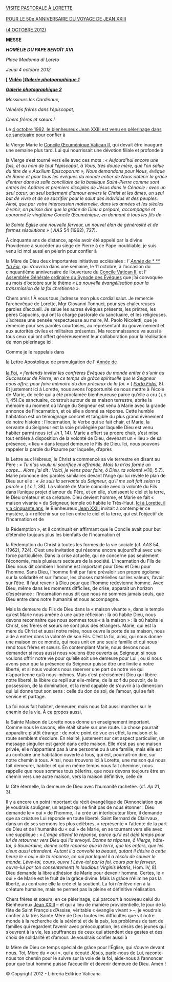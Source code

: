 [VISITE PASTORALE À LORETTE \
\
POUR LE 50e ANNIVERSAIRE DU VOYAGE DE JEAN XXIII \
\
(4 OCTOBRE 2012)](/content/benedict-xvi/fr/travels/2012/index_loreto.html)

**MESSE**

***HOMÉLIE DU PAPE BENOÎT XVI***

*Place Madonna di Loreto*

*Jeudi 4 octobre 2012*

**\[** **[Vidéo](http://player.rv.va/vaticanplayer.asp?language=it&tic=VA_M53OTNQB)** **\]*****[Galerie photographique 1](http://www.photogallery.va/content/photogallery/fr/loreto-2012.html)***

**[*Galerie photographique 2*](http://www.vatican.va/news_services/liturgy/photogallery/2012/20121004/index.html)**

*Messieurs les Cardinaux,*

*Vénérés frères dans l’épiscopat,*

*Chers frères et sœurs !*

Le [4 octobre 1962, le bienheureux Jean XXIII est venu en pèlerinage dans ce sanctuaire](/content/john-xxiii/fr/speeches/1962/index.html#P%C3%A8lerinage_apostolique) pour confier à

la Vierge Marie
le [Concile Œcuménique Vatican II](http://www.vatican.va/archive/hist_councils/ii_vatican_council/index_fr.htm), qui devait être inauguré une semaine plus tard. Lui qui nourrissait une dévotion filiale et profonde à

la Vierge
s’est tourné vers elle avec ces mots : *« Aujourd’hui encore une fois, et au nom de tout l’épiscopat, à Vous, très douce mère, que l’on salue du titre de « Auxilium Episcoporum », Nous demandons pour Nous, évêque de Rome et pour tous les évêques du monde entier de Nous obtenir la grâce d’entrer dans la salle conciliaire de la basilique Saint-Pierre comme sont entrés les Apôtres et premiers disciples de Jésus dans le Cénacle : avec un seul cœur, un seul battement d’amour envers le Christ et les âmes, un seul but de vivre et de se sacrifier pour le salut des individus et des peuples. Ainsi, que par votre intercession maternelle, dans les années et les siècles à venir, on puisse dire que la grâce de Dieu a préparé, accompagné et couronné le vingtième Concile Œcuménique, en donnant à tous les fils de*

*la Sainte Église*
*une nouvelle ferveur, un nouvel élan de générosité et de fermes résolutions »* ( *AAS* 54 (1962), 727).

À cinquante ans de distance, après avoir été appelé par la divine Providence à succéder au siège de Pierre à ce Pape inoubliable, je suis venu ici moi aussi en pèlerin pour confier à

la Mère
de Dieu deux importantes initiatives ecclésiales : *l’ [Année de \*
*\*
*la Foi](http://www.annusfidei.va/)*, qui s’ouvrira dans une semaine, le 11 octobre, à l’occasion du cinquantième anniversaire de l’ouverture du [Concile Vatican II](http://www.vatican.va/archive/hist_councils/ii_vatican_council/index_fr.htm), et l’ [Assemblée Générale ordinaire du Synode des Évêques](http://www.vatican.va/roman_curia/synod/index_fr.htm) que j’ai convoquée au mois d’octobre sur le thème *« La nouvelle évangélisation pour la transmission de la foi chrétienne ».*

Chers amis ! À vous tous j’adresse mon plus cordial salut. Je remercie l’archevêque de Lorette, Mgr Giovanni Tonnuci, pour ses chaleureuses paroles d’accueil. Je salue les autres évêques présents, les prêtres, les pères Capucins, qui ont la charge pastorale du sanctuaire, et les religieuses. J’adresse une pensée respectueuse au maire, M. Paolo Nicoletti, que je remercie pour ses paroles courtoises, au représentant du gouvernement et aux autorités civiles et militaires présentes. Ma reconnaissance va aussi à tous ceux qui ont offert généreusement leur collaboration pour la réalisation de mon pèlerinage ici.

Comme je le rappelais dans

la Lettre Apostolique
de promulgation de l’ [Année de \
\
la Foi](http://www.annusfidei.va/), *« j’entends inviter les confrères Évêques du monde entier à s’unir au Successeur de Pierre, en ce temps de grâce spirituelle que le Seigneur nous offre, pour faire mémoire du don précieux de la foi. »* ( *[Porta Fidei](/content/benedict-xvi/fr/motu_proprio/documents/hf_ben-xvi_motu-proprio_20111011_porta-fidei.html),* 8). Et justement ici à Lorette, nous avons l’opportunité de nous mettre à l’école de Marie, de celle qui a été proclamée bienheureuse parce qu’elle a cru ( *Lc* 1, 45).Ce sanctuaire, construit autour de sa maison terrestre, abrite la mémoire du moment où l’Ange du Seigneur est venu à Marie avec la grande annonce de l’Incarnation, et où elle a donné sa réponse. Cette humble habitation est un témoignage concret et tangible du plus grand évènement de notre histoire : l’Incarnation, le Verbe qui se fait chair, et Marie, la servante du Seigneur est la voie privilégiée par laquelle Dieu est venu habiter parmi nous (cf *Jn* 1, 14). Marie a offert sa propre chair, s’est mise tout entière à disposition de la volonté de Dieu, devenant un « lieu » de sa présence, « lieu » dans lequel demeure le Fils de Dieu. Ici, nous pouvons rappeler la parole du Psaume par laquelle, d’après

la Lettre
aux Hébreux, le Christ a commencé sa vie terrestre en disant au Père : *« Tu n'as voulu ni sacrifice ni offrande, Mais tu m'as formé un corps… Alors j'ai dit : Voici, je viens pour faire, ô Dieu, ta volonté »*(10, 5.7). Marie prononce des paroles similaires devant l’Ange qui lui révèle le plan de Dieu sur elle : *« Je suis la servante du Seigneur, qu’il me soit fait selon ta parole »* ( *Lc* 1, 38). La volonté de Marie coïncide avec la volonté du Fils dans l’unique projet d’amour du Père, et en elle, s’unissent le ciel et la terre, le Dieu créateur et sa créature. Dieu devient homme, et Marie se fait « maison vivante » du Seigneur, temple où habite le Très-Haut. [Ici à Lorette, il y a cinquante ans](/content/john-xxiii/fr/speeches/1962/index.html#P%C3%A8lerinage_apostolique), le Bienheureux [Jean XXIII](/content/john-xxiii/fr.html) invitait à contempler ce mystère, à « réfléchir sur ce lien entre le ciel et la terre, qui est l’objectif de l’Incarnation et de

la Rédemption
», et il continuait en affirmant que le Concile avait pour but d’étendre toujours plus les bienfaits de l’Incarnation et

la Rédemption
du Christ à toutes les formes de la vie sociale (cf. *AAS* 54, (1962), 724). C’est une invitation qui résonne encore aujourd’hui avec une force particulière. Dans la crise actuelle, qui ne concerne pas seulement l’économie, mais plusieurs secteurs de la société. L’Incarnation du Fils de Dieu nous dit combien l’homme est important pour Dieu et Dieu pour l’homme. Sans Dieu, l’homme finit par faire prévaloir son propre égoïsme sur la solidarité et sur l’amour, les choses matérielles sur les valeurs, l’avoir sur l’être. Il faut revenir à Dieu pour que l’homme redevienne homme. Avec Dieu, même dans les moments difficiles, de crise, apparait un horizon d’espérance : l’Incarnation nous dit que nous ne sommes jamais seuls, que Dieu entre dans notre humanité et nous accompagne.

Mais la demeure du Fils de Dieu dans la « maison vivante », dans le temple qu’est Marie nous amène à une autre réflexion : là où habite Dieu, nous devons reconnaitre que nous sommes tous « à la maison » : là où habite le Christ, ses frères et sœurs ne sont plus des étrangers. Marie, qui est la mère du Christ et aussi notre mère, nous ouvre la porte de sa maison, nous aide à entrer dans la volonté de son Fils. C’est la foi, ainsi, qui nous donne une maison en ce monde, qui nous unit en une seule famille et qui nous rend tous frères et sœurs. En contemplant Marie, nous devons nous demander si nous aussi nous voulons être ouverts au Seigneur, si nous voulons offrir notre vie pour qu’elle soit une demeure pour Lui ; ou si nous avons peur que la présence du Seigneur puisse être une limite à notre liberté, et si nous voulons nous réserver une part de notre vie qui n’appartienne qu’à nous-mêmes. Mais c’est précisément Dieu qui libère notre liberté, la libère du repli sur elle-même, de la soif du pouvoir, de la possession, de la domination, et la rend capable de s’ouvrir à la dimension qui lui donne tout son sens : celle du don de soi, de l’amour, qui se fait service et partage.

La foi nous fait habiter, demeurer, mais nous fait aussi marcher sur le chemin de la vie. À ce propos aussi,

la Sainte
Maison
de Lorette nous donne un enseignement important. Comme nous le savons, elle était située sur une route. La chose pourrait apparaître plutôt étrange : de notre point de vue en effet, la maison et la route semblent s’exclure. En réalité, justement sur cet aspect particulier, un message singulier est gardé dans cette maison. Elle n’est pas une maison privée, elle n’appartient pas à une personne ou à une famille, mais elle est au contraire une habitation ouverte à tous, qui est, pourrait-on dire, sur notre chemin à tous. Ainsi, nous trouvons ici à Lorette, une maison qui nous fait demeurer, habiter et qui en même temps nous fait cheminer, nous rappelle que nous sommes tous pèlerins, que nous devons toujours être en chemin vers une autre maison, vers la maison définitive, celle de

la Cité
éternelle, la demeure de Dieu avec l’humanité rachetée. (cf. *Ap* 21, 3).

Il y a encore un point important du récit évangélique de l’Annonciation que je voudrais souligner, un aspect qui ne finit pas de nous étonner : Dieu demande le « oui » de l’homme, il a crée un interlocuteur libre, il demande que sa créature Lui réponde en toute liberté. Saint Bernard de Clairvaux, dans un de ses sermons les plus célèbres, « représente » l’attente de la part de Dieu et de l’humanité du « oui » de Marie, en se tournant vers elle avec une supplique : « *L’ange attend ta réponse, parce qu’il est déjà temps pour lui de retourner vers Dieu qui l'a envoyé*. *Donne ta réponse, ô Vierge, hâte-toi, ô Souveraine, donne cette réponse que la terre, que les enfers, que les cieux aussi attendent. Autant il a convoité ta beauté, autant il désire à cette heure le « oui » de ta réponse, ce oui par lequel il a résolu de sauver le monde. Lève-toi, cours, ouvre ! Lève-toi par la foi, cours par la ferveur, ouvre-lui par ton consentement*( *In laudibus Virginis Matris*, Hom. IV, 8). Dieu demande la libre adhésion de Marie pour devenir homme. Certes, le « oui » de Marie est le fruit de la grâce divine. Mais la grâce n’élimine pas la liberté, au contraire elle la crée et la soutient. La foi n’enlève rien à la créature humaine, mais ne permet pas la pleine et définitive réalisation.

Chers frères et sœurs, en ce pèlerinage, qui parcourt à nouveau celui du Bienheureux [Jean XXIII](/content/john-xxiii/fr.html) – et qui a lieu de manière providentielle, le jour de la fête de Saint François d’Assise, véritable « évangile vivant » –, je voudrais confier à la très Sainte Mère de Dieu toutes les difficultés que vit notre monde à la recherche de la sérénité et de la paix, les problèmes de tant de familles qui regardent l’avenir avec préoccupation, les désirs des jeunes qui s’ouvrent à la vie, les souffrances de ceux qui attendent des gestes et des choix de solidarité et d’amour. Je voudrais confier aussi à

la Mère
de Dieu ce temps spécial de grâce pour l’Église, qui s’ouvre devant nous. Toi, Mère du « oui », qui a écouté Jésus, parle-nous de Lui, raconte-nous ton chemin pour le suivre sur la voie de la foi, aide-nous à l’annoncer pour que tout homme puisse l’accueillir et devenir demeure de Dieu. Amen !

© Copyright 2012 - Libreria Editrice Vaticana